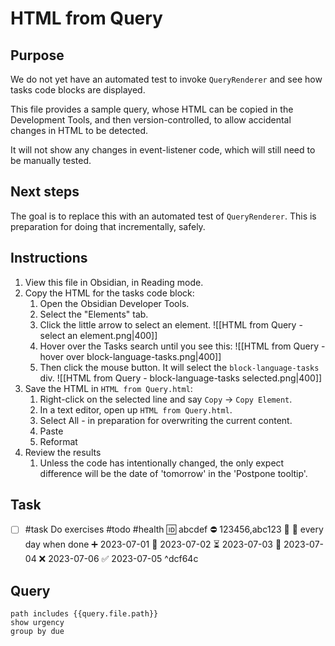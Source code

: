 # HTML from Query

## Purpose

We do not yet have an automated test to invoke `QueryRenderer` and see how tasks code blocks are displayed.

This file provides a sample query, whose HTML can be copied in the Development Tools, and then version-controlled, to allow accidental changes in HTML to be detected.

It will not show any changes in event-listener code, which will still need to be manually tested.

## Next steps

The goal is to replace this with an automated test of `QueryRenderer`. This is preparation for doing that incrementally, safely.

## Instructions

1. View this file in Obsidian, in Reading mode.
1. Copy the HTML for the tasks code block:
    1. Open the Obsidian Developer Tools.
    1. Select the "Elements" tab.
    1. Click the little arrow to select an element.
        ![[HTML from Query - select an element.png|400]]
    1. Hover over the Tasks search until you see this:
        ![[HTML from Query - hover over block-language-tasks.png|400]]
    1. Then click the mouse button. It will select the `block-language-tasks` div.
        ![[HTML from Query - block-language-tasks selected.png|400]]
1. Save the HTML in `HTML from Query.html`:
    1. Right-click on the selected line and say `Copy` -> `Copy Element`.
    1. In a text editor, open up `HTML from Query.html`.
    1. Select All - in preparation for overwriting the current content.
    1. Paste
    1. Reformat
1. Review the results
    1. Unless the code has intentionally changed, the only expect difference will be the date of 'tomorrow' in the 'Postpone tooltip'.

## Task

- [ ] #task Do exercises #todo #health 🆔 abcdef ⛔️ 123456,abc123 🔼 🔁 every day when done ➕ 2023-07-01 🛫 2023-07-02 ⏳ 2023-07-03 📅 2023-07-04 ❌ 2023-07-06 ✅ 2023-07-05 ^dcf64c

## Query

```tasks
path includes {{query.file.path}}
show urgency
group by due
```
